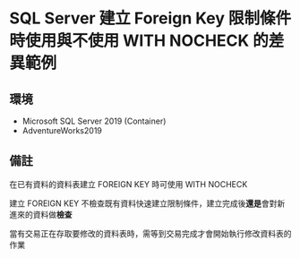 
#  SQL Server 建立 Foreign Key 限制條件時使用與不使用 WITH NOCHECK 的差異範例

## 環境

- Microsoft SQL Server 2019 (Container)
- AdventureWorks2019

## 備註

在已有資料的資料表建立 FOREIGN KEY 時可使用 WITH NOCHECK 

建立 FOREIGN KEY 不檢查既有資料快速建立限制條件，建立完成後**還是**會對新進來的資料做**檢查**

當有交易正在存取要修改的資料表時，需等到交易完成才會開始執行修改資料表的作業
